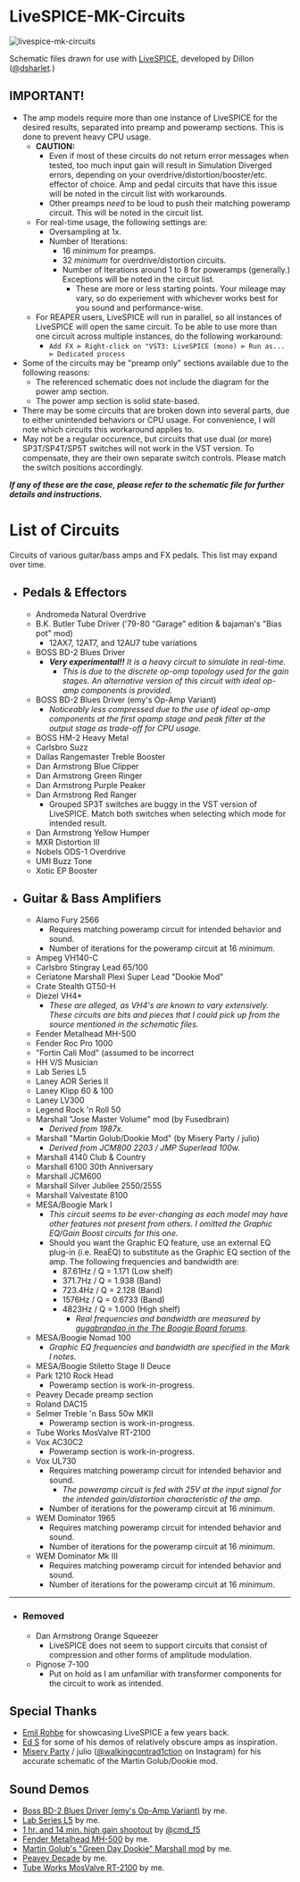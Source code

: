 # LiveSPICE-MK-Circuits
![livespice-mk-circuits](https://github.com/user-attachments/assets/b2af7ccc-bb4a-4518-81c5-2767758b60af)

Schematic files drawn for use with [LiveSPICE]( https://github.com/dsharlet/LiveSPICE ), developed by Dillon ([@dsharlet]( https://github.com/dsharlet ).)

## IMPORTANT!
 - The amp models require more than one instance of LiveSPICE for the desired results, separated into preamp and poweramp sections. This is done to prevent heavy CPU usage.
   - **CAUTION:**
     - Even if most of these circuits do not return error messages when tested, too much input gain will result in Simulation Diverged errors, depending on your overdrive/distortion/booster/etc. effector of choice. Amp and pedal circuits that have this issue will be noted in the circuit list with workarounds.
     - Other preamps _need_ to be loud to push their matching poweramp circuit. This will be noted in the circuit list.
   - For real-time usage, the following settings are:
     - Oversampling at 1x.
     - Number of Iterations:
       - 16 _minimum_ for preamps.
       - 32 _minimum_ for overdrive/distortion circuits.
       - Number of Iterations around 1 to 8 for poweramps (generally.) Exceptions will be noted in the circuit list.
         - These are more or less starting points. Your mileage may vary, so do experiement with whichever works best for you sound and performance-wise.
   - For REAPER users, LiveSPICE will run in parallel, so all instances of LiveSPICE will open the same circuit. To be able to use more than one circuit across multiple instances, do the following workaround:
     - `Add FX ⊳ Right-click on "VST3: LiveSPICE (mono) ⊳ Run as... ⊳ Dedicated process` 
 - Some of the circuits may be "preamp only" sections available due to the following reasons:
   - The referenced schematic does not include the diagram for the power amp section.
   - The power amp section is solid state-based.
 - There may be some circuits that are broken down into several parts, due to either unintended behaviors or CPU usage. For convenience, I will note which circuits this workaround applies to.
 - May not be a regular occurence, but circuits that use dual (or more) SP3T/SP4T/SP5T switches will not work in the VST version. To compensate, they are their own separate switch controls. Please match the switch positions accordingly.

**_If any of these are the case, please refer to the schematic file for further details and instructions._**

# List of Circuits
Circuits of various guitar/bass amps and FX pedals. This list may expand over time.

 - ## Pedals & Effectors
   - Andromeda Natural Overdrive
   - B.K. Butler Tube Driver ('79-80 "Garage" edition & bajaman's "Bias pot" mod)
     - 12AX7, 12AT7, and 12AU7 tube variations
   - BOSS BD-2 Blues Driver
     - ***Very experimental!!*** *It is a heavy circuit to simulate in real-time.*
       - *This is due to the discrete op-omp topology used for the gain stages. An alternative version of this circuit with ideal op-amp components is provided.*
   - BOSS BD-2 Blues Driver (emy's Op-Amp Variant)
     - *Noticeably less compressed due to the use of ideal op-amp components at the first opamp stage and peak filter at the output stage as trade-off for CPU usage.*
   - BOSS HM-2 Heavy Metal
   - Carlsbro Suzz
   - Dallas Rangemaster Treble Booster
   - Dan Armstrong Blue Clipper
   - Dan Armstrong Green Ringer
   - Dan Armstrong Purple Peaker
   - Dan Armstrong Red Ranger
     - Grouped SP3T switches are buggy in the VST version of LiveSPICE. Match both switches when selecting which mode for intended result.
   - Dan Armstrong Yellow Humper
   - MXR Distortion III
   - Nobels ODS-1 Overdrive
   - UMI Buzz Tone
   - Xotic EP Booster

 - ## Guitar & Bass Amplifiers
   - Alamo Fury 2566
     - Requires matching poweramp circuit for intended behavior and sound.
     - Number of iterations for the poweramp circuit at 16 _minimum_.
   - Ampeg VH140-C
   - Carlsbro Stingray Lead 65/100
   - Ceriatone Marshall Plexi Super Lead "Dookie Mod"
   - Crate Stealth GT50-H
   - Diezel VH4*
     - _These are alleged, as VH4's are known to vary extensively. These circuits are bits and pieces that I could pick up from the source mentioned in the schematic files._
   - Fender Metalhead MH-500
   - Fender Roc Pro 1000
   - "Fortin Cali Mod" (assumed to be incorrect
   - HH V/S Musician
   - Lab Series L5
   - Laney AOR Series II
   - Laney Klipp 60 & 100
   - Laney LV300
   - Legend Rock 'n Roll 50
   - Marshall "Jose Master Volume" mod (by Fusedbrain)
     - _Derived from 1987x._
   - Marshall "Martin Golub/Dookie Mod" (by Misery Party / julio)
     - _Derived from JCM800 2203 / JMP Superlead 100w._
   - Marshall 4140 Club & Country
   - Marshall 6100 30th Anniversary
   - Marshall JCM600
   - Marshall Silver Jubilee 2550/2555
   - Marshall Valvestate 8100
   - MESA/Boogie Mark I
     - _This circuit seems to be ever-changing as each model may have other features not present from others. I omitted the Graphic EQ/Gain Boost circuits for this one._
     - Should you want the Graphic EQ feature, use an external EQ plug-in (i.e. ReaEQ) to substitute as the Graphic EQ section of the amp. The following frequencies and bandwidth are:
       - 87.61Hz / Q = 1.171 (Low shelf)
       - 371.7Hz / Q = 1.938 (Band)
       - 723.4Hz / Q = 2.128 (Band)
       - 1576Hz / Q = 0.6733 (Band)
       - 4823Hz / Q = 1.000 (High shelf)
         - _Real frequencies and bandwidth are measured by [gugabrandao in the The Boogie Board forums]( https://boogieforum.com/threads/mesa-boogie-graphic-eq-real-frequencies.69355/ )._
   - MESA/Boogie Nomad 100
     - *Graphic EQ frequencies and bandwidth are specified in the Mark I notes.*
   - MESA/Boogie Stiletto Stage II Deuce
   - Park 1210 Rock Head
     - Poweramp section is work-in-progress.
   - Peavey Decade preamp section
   - Roland DAC15
   - Selmer Treble 'n Bass 50w MKII
     - Poweramp section is work-in-progress.
   - Tube Works MosValve RT-2100
   - Vox AC30C2
     - Poweramp section is work-in-progress.
   - Vox UL730
     - Requires matching poweramp circuit for intended behavior and sound.
       - *The poweramp circuit is fed with 25V at the input signal for the intended gain/distortion characteristic of the amp.*
     - Number of iterations for the poweramp circuit at 16 _minimum_.
   - WEM Dominator 1965
     - Requires matching poweramp circuit for intended behavior and sound.
     - Number of iterations for the poweramp circuit at 16 _minimum_.
   - WEM Dominator Mk III
     - Requires matching poweramp circuit for intended behavior and sound.
     - Number of iterations for the poweramp circuit at 16 _minimum_.
---
 - ### Removed
   - Dan Armstrong Orange Squeezer
     - LiveSPICE does not seem to support circuits that consist of compression and other forms of amplitude modulation.
   - Pignose 7-100
     - Put on hold as I am unfamiliar with transformer components for the circuit to work as intended.

## Special Thanks
 - [Emil Rohbe]( https://www.youtube.com/@Rohbemusic ) for showcasing LiveSPICE a few years back.
 - [Ed S]( https://www.youtube.com/@eds4754/ ) for some of his demos of relatively obscure amps as inspiration.
 - [Misery Party]( https://www.youtube.com/@miseryparty3726 ) / julio ([@walkingcontrad1ction]( https://www.instagram.com/walkingcontrad1ction/ ) on Instagram) for his accurate schematic of the Martin Golub/Dookie mod.

## Sound Demos
 - [Boss BD-2 Blues Driver (emy's Op-Amp Variant)]( https://youtu.be/5Iytw2b1FHE ) by me.
 - [Lab Series L5]( https://youtu.be/xhopjWutTFM ) by me.
 - [1 hr. and 14 min. high gain shootout]( https://www.youtube.com/watch?v=8n2cJ84vBjc ) by [@cmd_f5]( https://www.youtube.com/@cmd_f5 )
 - [Fender Metalhead MH-500]( https://youtu.be/JuXZqc2LVPo ) by me.
 - [Martin Golub's "Green Day Dookie" Marshall mod]( https://youtu.be/Woa6odWk67s ) by me.
 - [Peavey Decade]( https://youtu.be/CR4IU-_BRPQ ) by me.
 - [Tube Works MosValve RT-2100]( https://youtu.be/AjsVQ49L4hQ ) by me.
